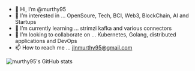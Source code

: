 - 👋 Hi, I’m @murthy95
- 👀 I’m interested in ... OpenSoure, Tech, BCI, Web3, BlockChain, AI and Startups
- 🌱 I’m currently learning ... strimzi kafka and various connectors
- 💞️ I’m looking to collaborate on ... Kubernetes, Golang, distributed applications and DevOps
- 📫 How to reach me ... jlnmurthy95@gmail.com

<!---
murthy95/murthy95 is a ✨ special ✨ repository because its `README.md` (this file) appears on your GitHub profile.
You can click the Preview link to take a look at your changes.
--->
![murthy95's GitHub stats](https://github-readme-stats.vercel.app/api?username=murthy95&count_private=true)
